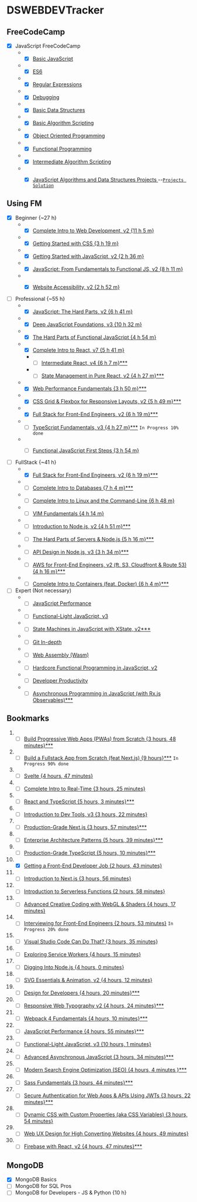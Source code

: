 # DSWEBDEVTracker

## FreeCodeCamp
- [x] JavaScript FreeCodeCamp 
  - - [x] [Basic JavaScript](https://www.freecodecamp.org/learn/javascript-algorithms-and-data-structures/#basic-javascript)
  - - [x] [ES6](https://www.freecodecamp.org/learn/javascript-algorithms-and-data-structures/#es6)
  - - [x] [Regular Expressions](https://www.freecodecamp.org/learn/javascript-algorithms-and-data-structures/#regular-expressions)
  - - [x] [Debugging](https://www.freecodecamp.org/learn/javascript-algorithms-and-data-structures/#debugging)
  - - [x] [Basic Data Structures](https://www.freecodecamp.org/learn/javascript-algorithms-and-data-structures/#basic-data-structures)
  - - [x] [Basic Algorithm Scripting](https://www.freecodecamp.org/learn/javascript-algorithms-and-data-structures/#basic-algorithm-scripting)
  - - [x] [Object Oriented Programming](https://www.freecodecamp.org/learn/javascript-algorithms-and-data-structures/#object-oriented-programming)
  - - [x] [Functional Programming](https://www.freecodecamp.org/learn/javascript-algorithms-and-data-structures/#functional-programming)
  - - [x] [Intermediate Algorithm Scripting](https://www.freecodecamp.org/learn/javascript-algorithms-and-data-structures/#intermediate-algorithm-scripting)
  - - [x] [JavaScript Algorithms and Data Structures Projects ](https://www.freecodecamp.org/learn/javascript-algorithms-and-data-structures/#javascript-algorithms-and-data-structures-projects )--[`Projects Solution`](https://github.com/DivSriv/FCC-JS-DSA-Projects)


## Using FM
- [x] Beginner {~27 h}
  - - [x] [Complete Intro to Web Development, v2 {11 h 5 m}](https://frontendmasters.com/courses/web-development-v2/)
  - - [x] [Getting Started with CSS {3 h 19 m}](https://frontendmasters.com/courses/getting-started-css/)
  - - [x] [Getting Started with JavaScript, v2 {2 h 36 m}](https://frontendmasters.com/courses/getting-started-javascript-v2/)
  - - [x] [JavaScript: From Fundamentals to Functional JS, v2 {8 h 11 m}](https://frontendmasters.com/courses/js-fundamentals-functional-v2/)
  - - [x] [Website Accessibility, v2 {2 h 52 m}](https://frontendmasters.com/courses/accessibility-v2/)

 
- [ ] Professional {~55 h}
  - - [x] [JavaScript: The Hard Parts, v2 {6 h 41 m}](https://frontendmasters.com/courses/javascript-hard-parts-v2/)
  - - [x] [Deep JavaScript Foundations, v3 {10 h 32 m}](https://frontendmasters.com/courses/deep-javascript-v3/)
  - - [x] [The Hard Parts of Functional JavaScript {4 h 54 m} ](https://frontendmasters.com/courses/functional-js-fundamentals/)
  - - [x] [Complete Intro to React, v7 {5 h 41 m}](https://frontendmasters.com/courses/complete-react-v7/)
    - - [ ] [Intermediate React, v4 {6 h 7 m}***](https://frontendmasters.com/courses/intermediate-react-v4/)
    - - [ ] [State Management in Pure React, v2 {4 h 27 m}***](https://frontendmasters.com/courses/pure-react-state/)
  - - [x] [Web Performance Fundamentals {3 h 50 m}***](https://frontendmasters.com/courses/web-perf/)
  - - [x] [CSS Grid & Flexbox for Responsive Layouts, v2 {5 h 49 m}***](https://frontendmasters.com/courses/css-grid-flexbox-v2/) 
  - - [x] [Full Stack for Front-End Engineers, v2 {6 h 19 m}***](https://frontendmasters.com/courses/fullstack-v2/)
  - - [ ] [TypeScript Fundamentals, v3 {4 h 27 m}***](https://frontendmasters.com/courses/typescript-v3/) `In Progress 10% done`
  - - [ ] [Functional JavaScript First Steps  {3 h 54 m}](https://frontendmasters.com/courses/functional-first-steps/)


 
- [ ] FullStack {~41 h}
  - - [x] [Full Stack for Front-End Engineers, v2 {6 h 19 m}***](https://frontendmasters.com/courses/fullstack-v2/)
  - - [ ] [Complete Intro to Databases {7 h 4 m}***](https://frontendmasters.com/courses/databases/)
  - - [ ] [Complete Intro to Linux and the Command-Line {6 h 48 m}](https://frontendmasters.com/courses/linux-command-line/)
  - - [ ] [VIM Fundamentals {4 h 14 m}](https://frontendmasters.com/courses/vim-fundamentals/)
  - - [ ] [Introduction to Node.js, v2 {4 h 51 m}***](https://frontendmasters.com/courses/node-js-v2/)
  - - [ ] [The Hard Parts of Servers & Node.js {5 h 16 m}***](https://frontendmasters.com/courses/servers-node-js/)
  - - [ ] [API Design in Node.js, v3 {3 h 34 m}***](https://frontendmasters.com/courses/api-design-nodejs-v3/)
  - - [ ] [AWS for Front-End Engineers, v2 (ft. S3, Cloudfront & Route 53) {4 h 16 m}***](https://frontendmasters.com/courses/aws-v2/)
  - - [ ] [Complete Intro to Containers (feat. Docker) {6 h 4 m}***](https://frontendmasters.com/courses/complete-intro-containers/)

- [ ] Expert (Not necessary)
  - - [ ] [JavaScript Performance](https://frontendmasters.com/courses/web-performance/)
  - - [ ] [Functional-Light JavaScript, v3](https://frontendmasters.com/courses/functional-javascript-v3/)
  - - [ ] [State Machines in JavaScript with XState, v2***](https://frontendmasters.com/courses/xstate-v2/)
  - - [ ] [Git In-depth](https://frontendmasters.com/courses/git-in-depth/)
  - - [ ] [Web Assembly (Wasm)](https://frontendmasters.com/courses/web-assembly/)
  - - [ ] [Hardcore Functional Programming in JavaScript, v2](https://frontendmasters.com/courses/hardcore-js-v2/)
  - - [ ] [Developer Productivity](https://frontendmasters.com/courses/developer-productivity/)
  - - [ ] [Asynchronous Programming in JavaScript (with Rx.js Observables)***](https://frontendmasters.com/courses/asynchronous-javascript/)

## Bookmarks
1. - [ ] [Build Progressive Web Apps (PWAs) from Scratch {3 hours, 48 minutes}***](https://frontendmasters.com/courses/pwas/)
2. - [ ] [Build a Fullstack App from Scratch (feat Next.js) {9 hours}***](https://frontendmasters.com/courses/fullstack-app-next/) `In Progress 90% done`
3. - [ ] [Svelte {4 hours, 47 minutes}](https://frontendmasters.com/courses/svelte/)
4. - [ ] [Complete Intro to Real-Time {3 hours, 25 minutes}](https://frontendmasters.com/courses/realtime/)
5. - [ ] [React and TypeScript {5 hours, 3 minutes}***](https://frontendmasters.com/courses/react-typescript/)
6. - [ ] [Introduction to Dev Tools, v3 {3 hours, 22 minutes}](https://frontendmasters.com/courses/dev-tools/)
7. - [ ] [Production-Grade Next.js {3 hours, 57 minutes}***](https://frontendmasters.com/courses/production-next/)
8. - [ ] [Enterprise Architecture Patterns {5 hours, 39 minutes}***](https://frontendmasters.com/courses/enterprise-patterns/)
9. - [ ] [Production-Grade TypeScript {5 hours, 10 minutes}***](https://frontendmasters.com/courses/production-typescript/)
10. - [x] [Getting a Front-End Developer Job {2 hours, 43 minutes}](https://frontendmasters.com/courses/getting-a-job/)
11. - [ ] [Introduction to Next.js {3 hours, 56 minutes}](https://frontendmasters.com/courses/next-js/)
12. - [ ] [Introduction to Serverless Functions {2 hours, 58 minutes}](https://frontendmasters.com/courses/serverless-functions/)
13. - [ ] [Advanced Creative Coding with WebGL & Shaders {4 hours, 17 minutes}](https://frontendmasters.com/courses/webgl-shaders/)
14. - [ ] [Interviewing for Front-End Engineers {2 hours, 53 minutes}](https://frontendmasters.com/courses/interviewing-frontend/) `In Progress 20% done`
15. - [ ] [Visual Studio Code Can Do That? {3 hours, 35 minutes}](https://frontendmasters.com/courses/customize-vs-code/)
16. - [ ] [Exploring Service Workers {4 hours, 15 minutes}](https://frontendmasters.com/courses/service-workers/)
17. - [ ] [Digging Into Node.js {4 hours, 0 minutes}](https://frontendmasters.com/courses/digging-into-node/)
18. - [ ] [SVG Essentials & Animation, v2 {4 hours, 12 minutes}](https://frontendmasters.com/courses/svg-essentials-animation/)
19. - [ ] [Design for Developers {4 hours, 20 minutes}***](https://frontendmasters.com/courses/design-for-developers/)
20. - [ ] [Responsive Web Typography v2 {4 hours, 24 minutes}***](https://frontendmasters.com/courses/responsive-typography-v2/)
21. - [ ] [Webpack 4 Fundamentals {4 hours, 10 minutes}***](https://frontendmasters.com/courses/webpack-fundamentals/)
22. - [ ] [JavaScript Performance {4 hours, 55 minutes}***](https://frontendmasters.com/courses/web-performance/)
23. - [ ] [Functional-Light JavaScript, v3 {10 hours, 1 minutes}](https://frontendmasters.com/courses/functional-javascript-v3/)
24. - [ ] [Advanced Asynchronous JavaScript {3 hours, 34 minutes}***](https://frontendmasters.com/courses/advanced-async-js/)
25. - [ ] [Modern Search Engine Optimization (SEO) {4 hours, 4 minutes }***](https://frontendmasters.com/courses/modern-seo/)
26. - [ ] [Sass Fundamentals {3 hours, 44 minutes}***](https://frontendmasters.com/courses/sass/)
27. - [ ] [Secure Authentication for Web Apps & APIs Using JWTs {3 hours, 22 minutes}***](https://frontendmasters.com/courses/secure-auth-jwt/)
28. - [ ] [Dynamic CSS with Custom Properties (aka CSS Variables) {3 hours, 54 minutes}](https://frontendmasters.com/courses/css-variables/)
29. - [ ] [Web UX Design for High Converting Websites {4 hours, 49 minutes}](https://frontendmasters.com/courses/ux-design-principles/)
30. - [ ] [Firebase with React, v2 {4 hours, 47 minutes}***](https://frontendmasters.com/courses/firebase-react-v2/)

## MongoDB
  - [x] MongoDB Basics 
  - [ ] MongoDB for SQL Pros
  - [ ] MongoDB for Developers - JS & Python {10 h}
